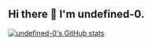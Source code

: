 ## Hi there 👋 I'm undefined-0.
[![undefined-0's GitHub stats](https://github-readme-stats.vercel.app/api?username=undefined-0)](https://github.com/anuraghazra/github-readme-stats&count_private=true&theme=dark)
